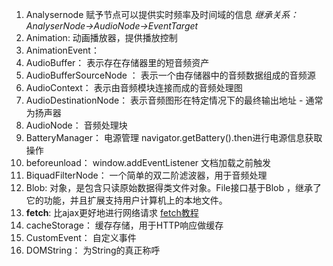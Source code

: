 1. Analysernode 赋予节点可以提供实时频率及时间域的信息 *继承关系： AnalyserNode->AudioNode->EventTarget*
2. Animation: 动画播放器，提供播放控制
3. AnimationEvent： 
4. AudioBuffer： 表示存在存储器里的短音频资产
5. AudioBufferSourceNode ： 表示一个由存储器中的音频数据组成的音频源
6. AudioContext： 表示由音频模块连接而成的音频处理图
7. AudioDestinationNode： 表示音频图形在特定情况下的最终输出地址 - 通常为扬声器
8. AudioNode： 音频处理块
9. BatteryManager： 电源管理 navigator.getBattery().then进行电源信息获取操作
10. beforeunload： window.addEventListener 文档加载之前触发
11. BiquadFilterNode： 一个简单的双二阶滤波器，用于音频处理
12. Blob: 对象，是包含只读原始数据得类文件对象。File接口基于Blob ，继承了它的功能，并且扩展支持用户计算机上的本地文件。
13. **fetch**: 比ajax更好地进行网络请求 [fetch教程](http://www.cnblogs.com/parry/p/using_fetch_in_nodejs.html)
14. cacheStorage： 缓存存储，用于HTTP响应做缓存
15. CustomEvent： 自定义事件
16. DOMString： 为String的真正称呼